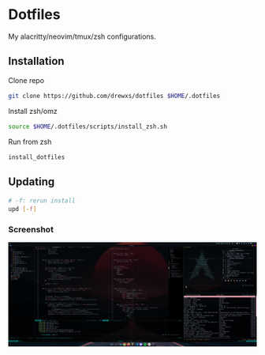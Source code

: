 # Dotfiles

My alacritty/neovim/tmux/zsh configurations.

## Installation

Clone repo

```bash
git clone https://github.com/drewxs/dotfiles $HOME/.dotfiles
```

Install zsh/omz

```bash
source $HOME/.dotfiles/scripts/install_zsh.sh
```

Run from zsh

```bash
install_dotfiles
```

## Updating

```sh
# -f: rerun install
upd [-f]
```

### Screenshot

<img src="static/screenshot.jpg?raw=true" alt="screenshot" />
